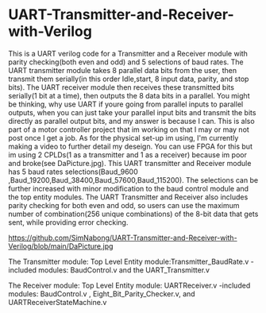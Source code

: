 # UART-Transmitter-and-Receiver-with-Verilog
This is a UART verilog code for a Transmitter and a Receiver module with parity checking(both even and odd) and 5 selections of baud rates. 
The UART transmitter module takes 8 parallel data bits from the user, then transmit them serially(in this order Idle,start, 8 input data, parity, and stop bits). The UART receiver module then receives these transmitted bits serially(1 bit at a time), then outputs the 8 data bits in a parallel. You might be thinking, why use UART if youre going from parallel inputs to parallel outputs, when you can just take your parallel input bits and transmit the bits directly as parallel output bits, and my answer is because I can. This is also part of a motor controller project that im working on that I may or may not post once I get a job. As for the physical set-up im using, I'm currently making a video to further detail my deseign. You can use FPGA for this but im using 2 CPLDs(1 as a transmitter and 1 as a receiver) because im poor and broke(see DaPicture.jpg).  This UART transmitter and Receiver module has 5 baud rates selections(Baud_9600 ,Baud_19200,Baud_38400,Baud_57600,Baud_115200). The selections can be further increased with minor modification to the baud control module and the top entity modules. The UART Transmitter and Receiver also includes parity checking for both even and odd, so users can use the maximum number of combination(256 unique combinations) of the 8-bit data that gets sent, while providing error checking. 

https://github.com/SimNabong/UART-Transmitter-and-Receiver-with-Verilog/blob/main/DaPicture.jpg


The Transmitter module:
Top Level Entity module:Transmitter_BaudRate.v
-included modules: BaudControl.v and the UART_Transmitter.v

The Receiver module:
Top Level Entity module: UARTReceiver.v
-included modules: BaudControl.v , Eight_Bit_Parity_Checker.v, and UARTReceiverStateMachine.v

